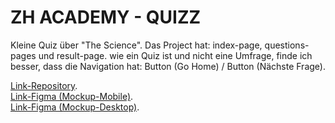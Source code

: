 # ZH ACADEMY - QUIZZ

Kleine Quiz über "The Science". Das Project hat: index-page, questions-pages und result-page.
wie ein Quiz ist und nicht eine Umfrage, finde ich besser, dass die Navigation hat: Button (Go Home) / Button (Nächste Frage).

[Link-Repository](https://github.com/MayckellP/QUIZZ---PROJECT).  
 [Link-Figma (Mockup-Mobile)](https://www.figma.com/file/OHGcfNb3isMJiwTEHv31N8/Untitled?node-id=1%3A3&t=2P4I1fFOZft713ly-0).  
 [Link-Figma (Mockup-Desktop)](https://www.figma.com/file/OHGcfNb3isMJiwTEHv31N8/Untitled?node-id=0%3A1&t=2P4I1fFOZft713ly-0).
